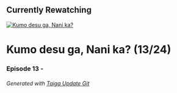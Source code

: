﻿
## Currently Rewatching

[![Kumo desu ga, Nani ka?](https://s4.anilist.co/file/anilistcdn/media/anime/cover/medium/bx103632-XRXP3uB17FMg.jpg)](https://anilist.co/anime/103632)

# Kumo desu ga, Nani ka? (13/24)

### Episode 13 - 

###### *Generated with [Taiga Update Git](https://github.com/nike4613/taiga-update-git)*